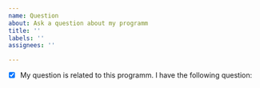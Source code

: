 ```yaml
---
name: Question
about: Ask a question about my programm
title: ''
labels: ''
assignees: ''

---
```


- [x] My question is related to this programm.
I have the following question:
